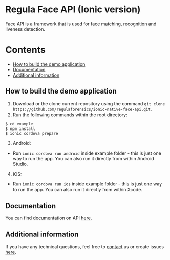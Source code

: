 # Regula Face API (Ionic version)
Face API is a framework that is used for face matching, recognition and liveness detection.

# Contents
* [How to build the demo application](#how-to-build-the-demo-application)
* [Documentation](#documentation)
* [Additional information](#additional-information)

## How to build the demo application
1. Download or the clone current repository using the command `git clone https://github.com/regulaforensics/ionic-native-face-api.git`.
2. Run the following commands within the root directory:
```bash
$ cd example
$ npm install
$ ionic cordova prepare
```

3. Android:
  * Run `ionic cordova run android` inside example folder - this is just one way to run the app. You can also run it directly from within Android Studio.

4. iOS:
  * Run `ionic cordova run ios` inside example folder - this is just one way to run the app. You can also run it directly from within Xcode.

## Documentation
You can find documentation on API [here](https://docs.regulaforensics.com/develop/face-sdk/mobile).

## Additional information
If you have any technical questions, feel free to [contact](mailto:support@regulaforensics.com) us or create issues [here](https://github.com/regulaforensics/ionic-native-face-api/issues).
